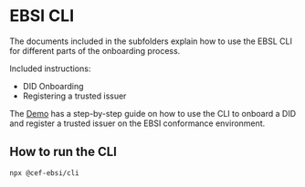 # EBSI CLI

The documents included in the subfolders explain how to use the EBSL CLI for different parts of the onboarding process.

Included instructions:

- DID Onboarding
- Registering a trusted issuer

The [Demo](demo.md) has a step-by-step guide on how to use the CLI to onboard a DID and register a trusted issuer on the EBSI conformance environment.

## How to run the CLI

```sh
npx @cef-ebsi/cli
```
